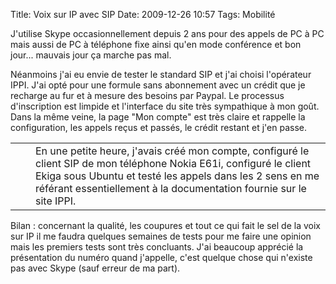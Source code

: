 Title: Voix sur IP avec SIP
Date: 2009-12-26 10:57
Tags: Mobilité


J'utilise Skype occasionnellement depuis 2 ans pour des appels de PC à PC mais
aussi de PC à téléphone fixe ainsi qu'en mode conférence et bon jour...
mauvais jour ça marche pas mal.

Néanmoins j'ai eu envie de tester le standard SIP et j'ai choisi l'opérateur
IPPI. J'ai opté pour une formule sans abonnement avec un crédit que je
recharge au fur et à mesure des besoins par Paypal. Le processus d'inscription
est limpide et l'interface du site très sympathique à mon goût. Dans la même
veine, la page "Mon compte" est très claire et rappelle la configuration, les
appels reçus et passés, le crédit restant et j'en passe.

<table border="0"> <tbody> <tr> <td><a style="clear: left; float: left; margin-
bottom: 1em; margin-right: 1em;" href="https://www.ippi.fr/images/elements/ippi-
logo.png"><img src="https://www.ippi.fr/images/elements/ippi-logo.png"
border="0" alt="" /></a></td> <td>En une petite heure, j'avais créé mon
compte, configuré le client SIP de mon téléphone Nokia E61i, configuré le
client Ekiga sous Ubuntu et testé les appels dans les 2 sens en me référant
essentiellement à la documentation fournie sur le site IPPI.</td> </tr>
</tbody> </table>


Bilan : concernant la qualité, les coupures et tout ce qui fait le sel de la
voix sur IP il me faudra quelques semaines de tests pour me faire une opinion
mais les premiers tests sont très concluants. J'ai beaucoup apprécié la
présentation du numéro quand j'appelle, c'est quelque chose qui n'existe pas
avec Skype (sauf erreur de ma part).